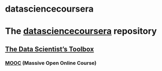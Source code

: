 # datasciencecoursera
# The [datasciencecoursera](https://datasciencecoursera.lamurakami.com) repository
## [The Data Scientist’s Toolbox](https://www.coursera.org/course/datascitoolbo)
### [MOOC](https://en.wikipedia.org/wiki/Massive_open_online_course) (Massive Open Online Course)
